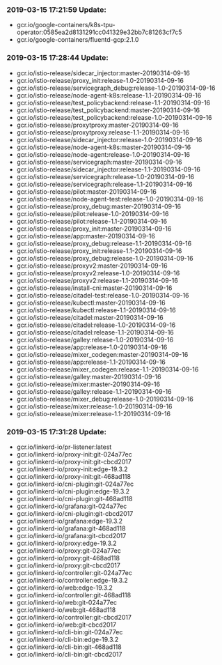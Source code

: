 ### 2019-03-15 17:21:59 Update:

- gcr.io/google-containers/k8s-tpu-operator:0585ea2d8131291cc041329e32bb7c81263cf7c5
- gcr.io/google-containers/fluentd-gcp:2.1.0
### 2019-03-15 17:28:44 Update:

- gcr.io/istio-release/sidecar_injector:master-20190314-09-16
- gcr.io/istio-release/proxy_init:release-1.0-20190314-09-16
- gcr.io/istio-release/servicegraph_debug:release-1.0-20190314-09-16
- gcr.io/istio-release/node-agent-k8s:release-1.1-20190314-09-16
- gcr.io/istio-release/test_policybackend:release-1.1-20190314-09-16
- gcr.io/istio-release/test_policybackend:master-20190314-09-16
- gcr.io/istio-release/test_policybackend:release-1.0-20190314-09-16
- gcr.io/istio-release/proxytproxy:master-20190314-09-16
- gcr.io/istio-release/proxytproxy:release-1.1-20190314-09-16
- gcr.io/istio-release/sidecar_injector:release-1.0-20190314-09-16
- gcr.io/istio-release/node-agent-k8s:master-20190314-09-16
- gcr.io/istio-release/node-agent:release-1.0-20190314-09-16
- gcr.io/istio-release/servicegraph:master-20190314-09-16
- gcr.io/istio-release/sidecar_injector:release-1.1-20190314-09-16
- gcr.io/istio-release/servicegraph:release-1.0-20190314-09-16
- gcr.io/istio-release/servicegraph:release-1.1-20190314-09-16
- gcr.io/istio-release/pilot:master-20190314-09-16
- gcr.io/istio-release/node-agent-test:release-1.0-20190314-09-16
- gcr.io/istio-release/proxy_debug:master-20190314-09-16
- gcr.io/istio-release/pilot:release-1.0-20190314-09-16
- gcr.io/istio-release/pilot:release-1.1-20190314-09-16
- gcr.io/istio-release/proxy_init:master-20190314-09-16
- gcr.io/istio-release/app:master-20190314-09-16
- gcr.io/istio-release/proxy_debug:release-1.1-20190314-09-16
- gcr.io/istio-release/proxy_init:release-1.1-20190314-09-16
- gcr.io/istio-release/proxy_debug:release-1.0-20190314-09-16
- gcr.io/istio-release/proxyv2:master-20190314-09-16
- gcr.io/istio-release/proxyv2:release-1.0-20190314-09-16
- gcr.io/istio-release/proxyv2:release-1.1-20190314-09-16
- gcr.io/istio-release/install-cni:master-20190314-09-16
- gcr.io/istio-release/citadel-test:release-1.0-20190314-09-16
- gcr.io/istio-release/kubectl:master-20190314-09-16
- gcr.io/istio-release/kubectl:release-1.1-20190314-09-16
- gcr.io/istio-release/citadel:master-20190314-09-16
- gcr.io/istio-release/citadel:release-1.0-20190314-09-16
- gcr.io/istio-release/citadel:release-1.1-20190314-09-16
- gcr.io/istio-release/galley:release-1.0-20190314-09-16
- gcr.io/istio-release/app:release-1.0-20190314-09-16
- gcr.io/istio-release/mixer_codegen:master-20190314-09-16
- gcr.io/istio-release/app:release-1.1-20190314-09-16
- gcr.io/istio-release/mixer_codegen:release-1.1-20190314-09-16
- gcr.io/istio-release/galley:master-20190314-09-16
- gcr.io/istio-release/mixer:master-20190314-09-16
- gcr.io/istio-release/galley:release-1.1-20190314-09-16
- gcr.io/istio-release/mixer_debug:release-1.0-20190314-09-16
- gcr.io/istio-release/mixer:release-1.0-20190314-09-16
- gcr.io/istio-release/mixer:release-1.1-20190314-09-16
### 2019-03-15 17:31:28 Update:

- gcr.io/linkerd-io/pr-listener:latest
- gcr.io/linkerd-io/proxy-init:git-024a77ec
- gcr.io/linkerd-io/proxy-init:git-cbcd2017
- gcr.io/linkerd-io/proxy-init:edge-19.3.2
- gcr.io/linkerd-io/proxy-init:git-468ad118
- gcr.io/linkerd-io/cni-plugin:git-024a77ec
- gcr.io/linkerd-io/cni-plugin:edge-19.3.2
- gcr.io/linkerd-io/cni-plugin:git-468ad118
- gcr.io/linkerd-io/grafana:git-024a77ec
- gcr.io/linkerd-io/cni-plugin:git-cbcd2017
- gcr.io/linkerd-io/grafana:edge-19.3.2
- gcr.io/linkerd-io/grafana:git-468ad118
- gcr.io/linkerd-io/grafana:git-cbcd2017
- gcr.io/linkerd-io/proxy:edge-19.3.2
- gcr.io/linkerd-io/proxy:git-024a77ec
- gcr.io/linkerd-io/proxy:git-468ad118
- gcr.io/linkerd-io/proxy:git-cbcd2017
- gcr.io/linkerd-io/controller:git-024a77ec
- gcr.io/linkerd-io/controller:edge-19.3.2
- gcr.io/linkerd-io/web:edge-19.3.2
- gcr.io/linkerd-io/controller:git-468ad118
- gcr.io/linkerd-io/web:git-024a77ec
- gcr.io/linkerd-io/web:git-468ad118
- gcr.io/linkerd-io/controller:git-cbcd2017
- gcr.io/linkerd-io/web:git-cbcd2017
- gcr.io/linkerd-io/cli-bin:git-024a77ec
- gcr.io/linkerd-io/cli-bin:edge-19.3.2
- gcr.io/linkerd-io/cli-bin:git-468ad118
- gcr.io/linkerd-io/cli-bin:git-cbcd2017
